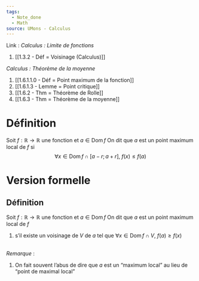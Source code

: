 ```yaml
---
tags:
  - Note_done
  - Math
source: UMons - Calculus
---
```


Link :
_Calculus : Limite de fonctions_
1. [[1.3.2 - Déf = Voisinage (Calculus)]]

_Calculus : Théorème de la moyenne_
1. [[1.6.1.1.0 - Déf = Point maximum de la fonction]]
1. [[1.6.1.3 - Lemme = Point critique]]
2. [[1.6.2 - Thm = Théorème de Rolle]]
3. [[1.6.3 - Thm = Théorème de la moyenne]]

# Définition
Soit $f : \mathbb{R} \to \mathbb{R}$ une fonction et $a \in \operatorname{Dom}f$ 
On dit que $a$ est un point maximum local de $f$ si $$\forall x \in \operatorname{Dom} f \cap [a-r;a+r],\ f(x) \le f(a)$$

# Version formelle
## Définition 
Soit $f : \mathbb{R} \to \mathbb{R}$ une fonction et $a \in \operatorname{Dom}f$ 
On dit que $a$ est un point maximum local de $f$ 
1. s’il existe un voisinage de $V$ de $a$ tel que $\forall x \in \operatorname{Dom} f\cap V,\ f(a) \ge f(x)$ 

\
_Remarque_ :
1. On fait souvent l’abus de dire que $a$ est un “maximum local” au lieu de “point de maximal local” 